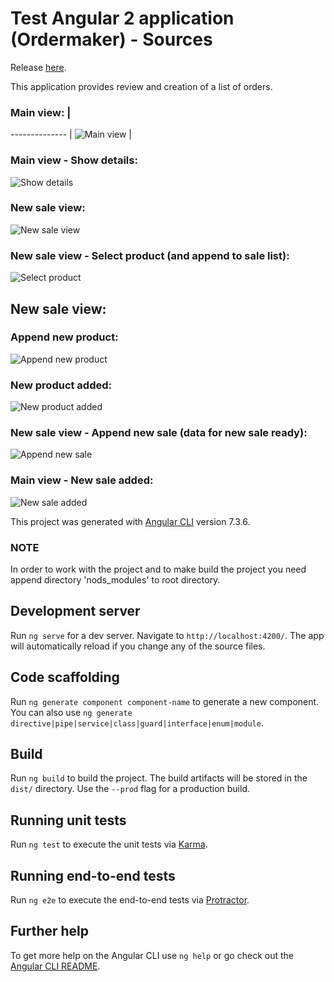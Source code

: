 # Test Angular 2 application (Ordermaker) - Sources
Release [here](https://github.com/roclimber1/angulartest).

This application provides review and creation of a list of orders.

### Main view: |
-------------- |
![Main view](https://github.com/roclimber1/angular2/blob/master/dist/img/main_view.png) |

### Main view - Show details:
![Show details](https://github.com/roclimber1/angular2/blob/master/dist/img/main_view_details.png)

### New sale view:
![New sale view](https://github.com/roclimber1/angular2/blob/master/dist/img/new_sale_view.png)

### New sale view - Select product (and append to sale list):
![Select product](https://github.com/roclimber1/angular2/blob/master/dist/img/new_sale_view_sel_product.png)

## New sale view:
### Append new product: 
![Append new product](https://github.com/roclimber1/angular2/blob/master/dist/img/new_sale_view_add_product.png)

### New product added:
![New product added](https://github.com/roclimber1/angular2/blob/master/dist/img/new_sale_view_add_product_2.png)

### New sale view - Append new sale (data for new sale ready):
![Append new sale](https://github.com/roclimber1/angular2/blob/master/dist/img/new_sale_view_add_sale.png)

### Main view - New sale added:
![New sale added](https://github.com/roclimber1/angular2/blob/master/dist/img/main_view_new_sale_appened.png)

This project was generated with [Angular CLI](https://github.com/angular/angular-cli) version 7.3.6.

### NOTE

In order to work with the project and to make build the project you need append directory 'nods_modules' to root directory.

## Development server

Run `ng serve` for a dev server. Navigate to `http://localhost:4200/`. The app will automatically reload if you change any of the source files.

## Code scaffolding

Run `ng generate component component-name` to generate a new component. You can also use `ng generate directive|pipe|service|class|guard|interface|enum|module`.

## Build

Run `ng build` to build the project. The build artifacts will be stored in the `dist/` directory. Use the `--prod` flag for a production build.

## Running unit tests

Run `ng test` to execute the unit tests via [Karma](https://karma-runner.github.io).

## Running end-to-end tests

Run `ng e2e` to execute the end-to-end tests via [Protractor](http://www.protractortest.org/).

## Further help

To get more help on the Angular CLI use `ng help` or go check out the [Angular CLI README](https://github.com/angular/angular-cli/blob/master/README.md).
